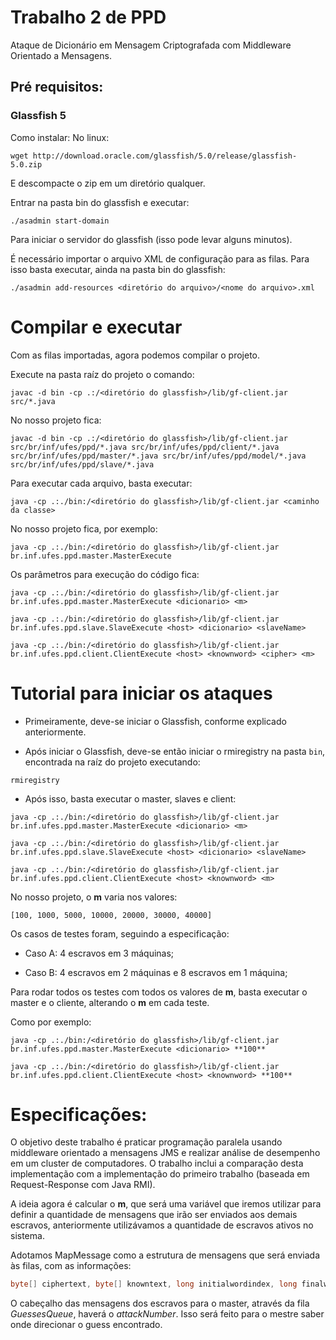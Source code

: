# Trabalho 2 de PPD
Ataque de Dicionário em Mensagem Criptografada com Middleware Orientado a Mensagens.

## Pré requisitos:
### Glassfish 5
Como instalar:
No linux:

`wget http://download.oracle.com/glassfish/5.0/release/glassfish-5.0.zip`

E descompacte o zip em um diretório qualquer.

Entrar na pasta bin do glassfish e executar:

`./asadmin start-domain`

Para iniciar o servidor do glassfish (isso pode levar alguns minutos).

É necessário importar o arquivo XML de configuração para as filas. Para isso basta executar, ainda na pasta bin do glassfish:

`./asadmin add-resources <diretório do arquivo>/<nome do arquivo>.xml`

# Compilar e executar

Com as filas importadas, agora podemos compilar o projeto.

Execute na pasta raíz do projeto o comando:

`javac -d bin -cp .:/<diretório do glassfish>/lib/gf-client.jar src/*.java`

No nosso projeto fica:

`javac -d bin -cp .:/<diretório do glassfish>/lib/gf-client.jar src/br/inf/ufes/ppd/*.java src/br/inf/ufes/ppd/client/*.java src/br/inf/ufes/ppd/master/*.java src/br/inf/ufes/ppd/model/*.java src/br/inf/ufes/ppd/slave/*.java`

Para executar cada arquivo, basta executar:

`java -cp .:./bin:/<diretório do glassfish>/lib/gf-client.jar <caminho da classe>`

No nosso projeto fica, por exemplo:

`java -cp .:./bin:/<diretório do glassfish>/lib/gf-client.jar br.inf.ufes.ppd.master.MasterExecute`

Os parâmetros para execução do código fica:

`java -cp .:./bin:/<diretório do glassfish>/lib/gf-client.jar br.inf.ufes.ppd.master.MasterExecute <dicionario> <m>`

`java -cp .:./bin:/<diretório do glassfish>/lib/gf-client.jar br.inf.ufes.ppd.slave.SlaveExecute <host> <dicionario> <slaveName>`

`java -cp .:./bin:/<diretório do glassfish>/lib/gf-client.jar br.inf.ufes.ppd.client.ClientExecute <host> <knownword> <cipher> <m>`

# Tutorial para iniciar os ataques

- Primeiramente, deve-se iniciar o Glassfish, conforme explicado anteriormente.

- Após iniciar o Glassfish, deve-se então iniciar o rmiregistry na pasta `bin`, encontrada na raíz do projeto executando:

`rmiregistry`

- Após isso, basta executar o master, slaves e client:

`java -cp .:./bin:/<diretório do glassfish>/lib/gf-client.jar br.inf.ufes.ppd.master.MasterExecute <dicionario> <m>`

`java -cp .:./bin:/<diretório do glassfish>/lib/gf-client.jar br.inf.ufes.ppd.slave.SlaveExecute <host> <dicionario> <slaveName>`

`java -cp .:./bin:/<diretório do glassfish>/lib/gf-client.jar br.inf.ufes.ppd.client.ClientExecute <host> <knownword> <m>`

No nosso projeto, o **m** varia nos valores:

`[100, 1000, 5000, 10000, 20000, 30000, 40000]`

Os casos de testes foram, seguindo a especificação:

- Caso A: 4 escravos em 3 máquinas;

- Caso B: 4 escravos em 2 máquinas e 8 escravos em 1 máquina;

Para rodar todos os testes com todos os valores de **m**, basta executar o master e o cliente, alterando o **m** em cada teste.

Como por exemplo:

`java -cp .:./bin:/<diretório do glassfish>/lib/gf-client.jar br.inf.ufes.ppd.master.MasterExecute <dicionario> **100**`

`java -cp .:./bin:/<diretório do glassfish>/lib/gf-client.jar br.inf.ufes.ppd.client.ClientExecute <host> <knownword> **100**`

# Especificações:

O objetivo deste trabalho é praticar programação paralela usando middleware orientado a mensagens JMS e realizar análise de desempenho em um cluster de computadores. O trabalho inclui a comparação desta implementação com a implementação do primeiro trabalho (baseada em Request-Response com Java RMI).

A ideia agora é calcular o **m**, que será uma variável que iremos utilizar para definir a quantidade de mensagens que irão ser enviados aos demais escravos, anteriormente utilizávamos a quantidade de escravos ativos no sistema.

Adotamos MapMessage como a estrutura de mensagens que será enviada às filas, com as informações:
```java
byte[] ciphertext, byte[] knowntext, long initialwordindex, long finalwordindex, int attackNumber;
```

O cabeçalho das mensagens dos escravos para o master, através da fila _GuessesQueue_, haverá o _attackNumber_. Isso será feito para o mestre saber onde direcionar o guess encontrado.
